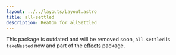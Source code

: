```yaml
---
layout: ../../layouts/Layout.astro
title: all-settled
description: Reatom for allSettled
---  
```

This package is outdated and will be removed soon, `all-settled` is `takeNested` now and part of the [effects](/packages/effects) package.
